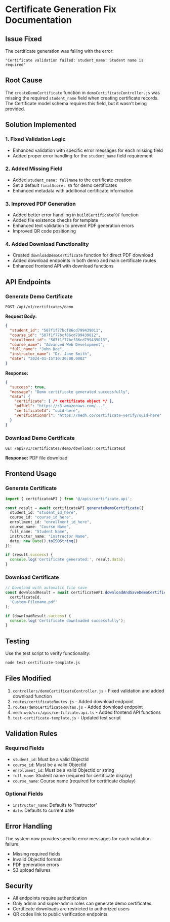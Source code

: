 # Certificate Generation Fix Documentation

## Issue Fixed

The certificate generation was failing with the error:
```
"Certificate validation failed: student_name: Student name is required"
```

## Root Cause

The `createDemoCertificate` function in `demoCertificateController.js` was missing the required `student_name` field when creating certificate records. The Certificate model schema requires this field, but it wasn't being provided.

## Solution Implemented

### 1. Fixed Validation Logic
- Enhanced validation with specific error messages for each missing field
- Added proper error handling for the `student_name` field requirement

### 2. Added Missing Field
- Added `student_name: fullName` to the certificate creation
- Set a default `finalScore: 85` for demo certificates
- Enhanced metadata with additional certificate information

### 3. Improved PDF Generation
- Added better error handling in `buildCertificatePDF` function
- Added file existence checks for template
- Enhanced text validation to prevent PDF generation errors
- Improved QR code positioning

### 4. Added Download Functionality
- Created `downloadDemoCertificate` function for direct PDF download
- Added download endpoints in both demo and main certificate routes
- Enhanced frontend API with download functions

## API Endpoints

### Generate Demo Certificate
```http
POST /api/v1/certificates/demo
```

**Request Body:**
```json
{
  "student_id": "507f1f77bcf86cd799439011",
  "course_id": "507f1f77bcf86cd799439012", 
  "enrollment_id": "507f1f77bcf86cd799439013",
  "course_name": "Advanced Web Development",
  "full_name": "John Doe",
  "instructor_name": "Dr. Jane Smith",
  "date": "2024-01-15T10:30:00.000Z"
}
```

**Response:**
```json
{
  "success": true,
  "message": "Demo certificate generated successfully",
  "data": {
    "certificate": { /* certificate object */ },
    "pdfUrl": "https://s3.amazonaws.com/...",
    "certificateId": "uuid-here",
    "verificationUrl": "https://medh.co/certificate-verify/uuid-here"
  }
}
```

### Download Demo Certificate
```http
GET /api/v1/certificates/demo/download/:certificateId
```

**Response:** PDF file download

## Frontend Usage

### Generate Certificate
```typescript
import { certificateAPI } from '@/apis/certificate.api';

const result = await certificateAPI.generateDemoCertificate({
  student_id: "student_id_here",
  course_id: "course_id_here", 
  enrollment_id: "enrollment_id_here",
  course_name: "Course Name",
  full_name: "Student Name",
  instructor_name: "Instructor Name",
  date: new Date().toISOString()
});

if (result.success) {
  console.log('Certificate generated:', result.data);
}
```

### Download Certificate
```typescript
// Download with automatic file save
const downloadResult = await certificateAPI.downloadAndSaveDemoCertificate(
  certificateId,
  'Custom-Filename.pdf'
);

if (downloadResult.success) {
  console.log('Certificate downloaded successfully');
}
```

## Testing

Use the test script to verify functionality:
```bash
node test-certificate-template.js
```

## Files Modified

1. `controllers/demoCertificateController.js` - Fixed validation and added download function
2. `routes/certificateRoutes.js` - Added download endpoint
3. `routes/demoCertificateRoutes.js` - Added download endpoint
4. `medh-web/src/apis/certificate.api.ts` - Added frontend API functions
5. `test-certificate-template.js` - Updated test script

## Validation Rules

### Required Fields
- `student_id`: Must be a valid ObjectId
- `course_id`: Must be a valid ObjectId  
- `enrollment_id`: Must be a valid ObjectId or string
- `full_name`: Student name (required for certificate display)
- `course_name`: Course name (required for certificate display)

### Optional Fields
- `instructor_name`: Defaults to "Instructor"
- `date`: Defaults to current date

## Error Handling

The system now provides specific error messages for each validation failure:
- Missing required fields
- Invalid ObjectId formats
- PDF generation errors
- S3 upload failures

## Security

- All endpoints require authentication
- Only admin and super-admin roles can generate demo certificates
- Certificate downloads are restricted to authorized users
- QR codes link to public verification endpoints

